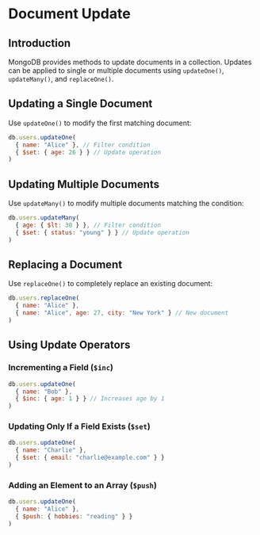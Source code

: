 # Document Update

## Introduction
MongoDB provides methods to update documents in a collection. Updates can be applied to single or multiple documents using `updateOne()`, `updateMany()`, and `replaceOne()`.

## Updating a Single Document
Use `updateOne()` to modify the first matching document:
```js
db.users.updateOne(
  { name: "Alice" }, // Filter condition
  { $set: { age: 26 } } // Update operation
)
```

## Updating Multiple Documents
Use `updateMany()` to modify multiple documents matching the condition:
```js
db.users.updateMany(
  { age: { $lt: 30 } }, // Filter condition
  { $set: { status: "young" } } // Update operation
)
```

## Replacing a Document
Use `replaceOne()` to completely replace an existing document:
```js
db.users.replaceOne(
  { name: "Alice" },
  { name: "Alice", age: 27, city: "New York" } // New document
)
```

## Using Update Operators
### Incrementing a Field (`$inc`)
```js
db.users.updateOne(
  { name: "Bob" },
  { $inc: { age: 1 } } // Increases age by 1
)
```

### Updating Only If a Field Exists (`$set`)
```js
db.users.updateOne(
  { name: "Charlie" },
  { $set: { email: "charlie@example.com" } }
)
```

### Adding an Element to an Array (`$push`)
```js
db.users.updateOne(
  { name: "Alice" },
  { $push: { hobbies: "reading" } }
)
```


